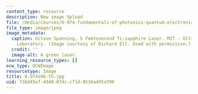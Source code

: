 ```yaml
---
content_type: resource
description: New image Upload
file: /media/courses/6-974-fundamentals-of-photonics-quantum-electronics-spring-2006/73bd45ef4940074ccf1d8534a495a700_6-974s06-th.jpg
file_type: image/jpeg
image_metadata:
  caption: Octave Spanning, 5 Femtosecond Ti:sapphire Laser. MIT - Ultrafast Optics
    Laboratory. (Image courtesy of Richard Ell. Used with permission.)
  credit: ''
  image-alt: A green laser.
learning_resource_types: []
ocw_type: OCWImage
resourcetype: Image
title: 6-974s06-th.jpg
uid: 73bd45ef-4940-074c-cf1d-8534a495a700
---
```

